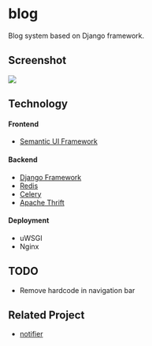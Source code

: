# blog
Blog system based on Django framework.

## Screenshot
[![](https://deadend.me/media/images/2017/07/29/44e452f8-781e-4f4d-9e93-6199d57d9ed0.png)](https://deadend.me)

## Technology
#### Frontend
+ [Semantic UI Framework](https://semantic-ui.com/)
#### Backend
+ [Django Framework](https://www.djangoproject.com/)
+ [Redis](https://redis.io/)
+ [Celery](http://www.celeryproject.org/)
+ [Apache Thrift](https://thrift.apache.org/)
#### Deployment
+ uWSGI
+ Nginx

## TODO
+ Remove hardcode in navigation bar

## Related Project
+ [notifier](https://github.com/deadEnding/notifier)
